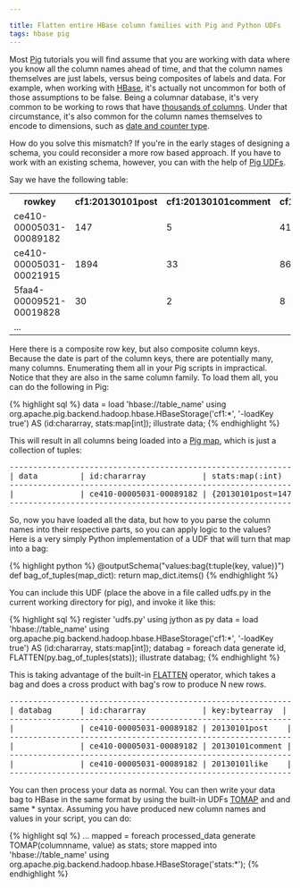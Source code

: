 ```yaml
---

title: Flatten entire HBase column families with Pig and Python UDFs
tags: hbase pig
---
```


Most [Pig](http://pig.apache.org/) tutorials you will find assume that you are working with data where you know all the column names ahead of time, and that the column names themselves are just labels, versus being composites of labels and data. For example, when working with [HBase](http://hbase.apache.org/), it's actually not uncommon for both of those assumptions to be false. Being a columnar database, it's very common to be working to rows that have [thousands of columns](https://issues.apache.org/jira/browse/HBASE-867). Under that circumstance, it's also common for the column names themselves to encode to dimensions, such as [date and counter type](https://www.facebook.com/video/video.php?v=707216889765).

How do you solve this mismatch? If you're in the early stages of designing a schema, you could reconsider a more row based approach. If you have to work with an existing schema, however, you can with the help of [Pig UDFs](http://ofps.oreilly.com/titles/9781449302641/udf_lists.html).

Say we have the following table:

<table>
    <tr>
        <th>rowkey</th>
        <th>cf1:20130101post</th>
        <th>cf1:20130101comment</th>
        <th>cf1:20130101like</th>
        <th>cf1:20130102post</th>
        <th>...</th>
    </tr>
    <tr>
        <td>ce410-00005031-00089182</td>
        <td>147</td>
        <td>5</td>
        <td>41</td>
        <td>153</td>
    </tr>
    <tr>
        <td>ce410-00005031-00021915</td>
        <td>1894</td>
        <td>33</td>
        <td>86</td>
        <td>1945</td>
    </tr>
    <tr>
        <td>5faa4-00009521-00019828</td>
        <td>30</td>
        <td>2</td>
        <td>8</td>
        <td>31</td>
    </tr>
    <tr>
        <td>...</td>
    </tr>
</table>

Here there is a composite row key, but also composite column keys. Because the date is part of the column keys, there are potentially many, many columns. Enumerating them all in your Pig scripts in impractical. Notice that they are also in the same column family. To load them all, you can do the following in Pig:

{% highlight sql %}
data = load 'hbase://table_name' using org.apache.pig.backend.hadoop.hbase.HBaseStorage('cf1:*', '-loadKey true') AS (id:chararray, stats:map[int]);
illustrate data;
{% endhighlight %}

This will result in all columns being loaded into a [Pig map](http://pig.apache.org/docs/r0.7.0/piglatin_ref2.html#Data+Types), which is just a collection of tuples:

<pre>
-----------------------------------------------------------------------------------------------------
| data         | id:chararray            | stats:map(:int)                                          |
-----------------------------------------------------------------------------------------------------
|              | ce410-00005031-00089182 | {20130101post=147,20130101comment=5,20130101like=41,...} |
-----------------------------------------------------------------------------------------------------
</pre>

So, now you have loaded all the data, but how to you parse the column names into their respective parts, so you can apply logic to the values? Here is a very simply Python implementation of a UDF that will turn that map into a bag:

{% highlight python %}
@outputSchema("values:bag{t:tuple(key, value)}")
def bag_of_tuples(map_dict):
    return map_dict.items()
{% endhighlight %}

You can include this UDF (place the above in a file called udfs.py in the current working directory for pig), and invoke it like this:

{% highlight sql %}
register 'udfs.py' using jython as py
data = load 'hbase://table_name' using org.apache.pig.backend.hadoop.hbase.HBaseStorage('cf1:*', '-loadKey true') AS (id:chararray, stats:map[int]);
databag = foreach data generate id, FLATTEN(py.bag_of_tuples(stats));
illustrate databag;
{% endhighlight %}

This is taking advantage of the built-in [FLATTEN](http://pig.apache.org/docs/r0.7.0/piglatin_ref2.html#Flatten+Operator) operator, which takes a bag and does a cross product with bag's row to produce N new rows.

<pre>
------------------------------------------------------------------------------
| databag      | id:chararray            | key:bytearray  | value:bytearray  |
------------------------------------------------------------------------------
|              | ce410-00005031-00089182 | 20130101post    | 147             |
------------------------------------------------------------------------------
|              | ce410-00005031-00089182 | 20130101comment | 5               |
------------------------------------------------------------------------------
|              | ce410-00005031-00089182 | 20130101like    | 41              |
------------------------------------------------------------------------------
</pre>

You can then process your data as normal. You can then write your data bag to HBase in the same format by using the built-in UDFs [TOMAP](http://pig.apache.org/docs/r0.9.1/api/org/apache/pig/builtin/TOMAP.html) and and same * syntax. Assuming you have produced new column names and values in your script, you can do:

{% highlight sql %}
...
mapped = foreach processed_data generate TOMAP(columnname, value) as stats;
store mapped into 'hbase://table_name' using org.apache.pig.backend.hadoop.hbase.HBaseStorage('stats:*');
{% endhighlight %}
